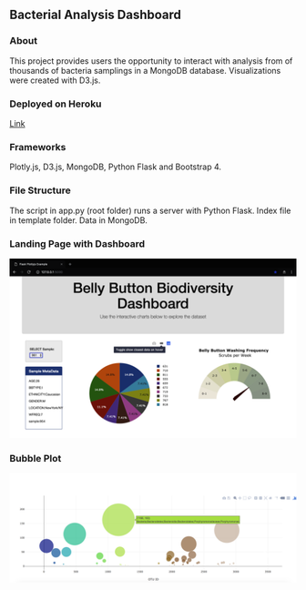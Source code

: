 ## Bacterial Analysis Dashboard

### About
This project provides users the opportunity to interact with analysis from
of thousands of bacteria samplings in a MongoDB database. Visualizations were created with D3.js. 

### Deployed on Heroku
<a href="https://tots-an-app.herokuapp.com.">Link</a>

### Frameworks
Plotly.js, D3.js, MongoDB, Python Flask and Bootstrap 4. 

### File Structure
The script in app.py (root folder) runs a server with Python Flask.
Index file in template folder.
Data in MongoDB.

### Landing Page with Dashboard
![](Belly_Button_Biodiversity/landing.png)

### Bubble Plot
![](Belly_Button_Biodiversity/bubble.png)

